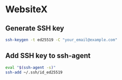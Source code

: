 # WebsiteX

## Generate SSH key

```bash
ssh-keygen -t ed25519 -C "your_email@example.com"
```

## Add SSH key to ssh-agent

```bash
eval "$(ssh-agent -s)"
ssh-add ~/.ssh/id_ed25519
```
